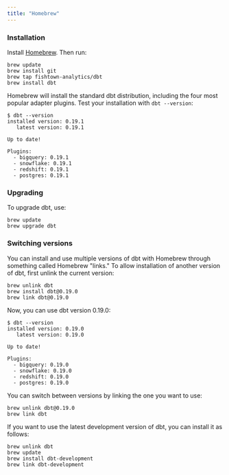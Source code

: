 ```yaml
---
title: "Homebrew"
---
```


### Installation

Install [Homebrew](http://brew.sh/). Then run:

```shell
brew update
brew install git
brew tap fishtown-analytics/dbt
brew install dbt
```

Homebrew will install the standard dbt distribution, including the four most popular adapter plugins. Test your installation with `dbt --version`:
```
$ dbt --version
installed version: 0.19.1
   latest version: 0.19.1

Up to date!

Plugins:
  - bigquery: 0.19.1
  - snowflake: 0.19.1
  - redshift: 0.19.1
  - postgres: 0.19.1
```

### Upgrading

To upgrade dbt, use:

```shell
brew update
brew upgrade dbt
```

### Switching versions

You can install and use multiple versions of dbt with Homebrew through something called Homebrew "links." To allow installation of another version of dbt, first unlink the current version:

```shell
brew unlink dbt
brew install dbt@0.19.0
brew link dbt@0.19.0
```

Now, you can use dbt version 0.19.0:

```
$ dbt --version
installed version: 0.19.0
   latest version: 0.19.0

Up to date!

Plugins:
  - bigquery: 0.19.0
  - snowflake: 0.19.0
  - redshift: 0.19.0
  - postgres: 0.19.0
```

You can switch between versions by linking the one you want to use:

```shell
brew unlink dbt@0.19.0
brew link dbt
```

If you want to use the latest development version of dbt, you can install it as follows:

```shell
brew unlink dbt
brew update
brew install dbt-development
brew link dbt-development
```
